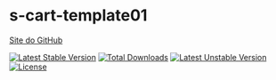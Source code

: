 # s-cart-template01

[Site do GitHub](https://github.com/lucianobapo/s-cart-template01)

[![Latest Stable Version](https://poser.pugx.org/ilhanet/s-cart-template01/v/stable)](https://packagist.org/packages/ilhanet/s-cart-template01) 
[![Total Downloads](https://poser.pugx.org/ilhanet/s-cart-template01/downloads)](https://packagist.org/packages/ilhanet/s-cart-template01) 
[![Latest Unstable Version](https://poser.pugx.org/ilhanet/s-cart-template01/v/unstable)](https://packagist.org/packages/ilhanet/s-cart-template01) 
[![License](https://poser.pugx.org/ilhanet/s-cart-template01/license)](https://packagist.org/packages/ilhanet/s-cart-template01)